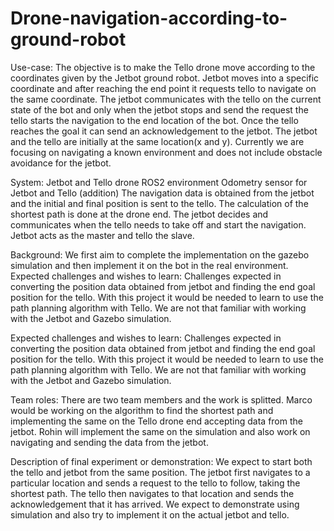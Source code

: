 # Drone-navigation-according-to-ground-robot
Use-case:
The objective is to make the Tello drone move according to the
coordinates given by the Jetbot ground robot.
Jetbot moves into a specific coordinate and after reaching the end
point it requests tello to navigate on the same coordinate. The jetbot
communicates with the tello on the current state of the bot and only
when the jetbot stops and send the request the tello starts the
navigation to the end location of the bot. Once the tello reaches the
goal it can send an acknowledgement to the jetbot. The jetbot and the
tello are initially at the same location(x and y). Currently we are
focusing on navigating a known environment and does not include
obstacle avoidance for the jetbot.

System:
Jetbot and Tello drone
ROS2 environment
Odometry sensor for Jetbot and Tello (addition)
The navigation data is obtained from the jetbot and the initial and final
position is sent to the tello. The calculation of the shortest path is
done at the drone end. The jetbot decides and communicates when
the tello needs to take off and start the navigation. Jetbot acts as the
master and tello the slave.

Background:
We first aim to complete the implementation on the gazebo simulation
and then implement it on the bot in the real environment.
Expected challenges and wishes to learn:
Challenges expected in converting the position data obtained from
jetbot and finding the end goal position for the tello. With this project it
would be needed to learn to use the path planning algorithm with
Tello. We are not that familiar with working with the Jetbot and
Gazebo simulation.

Expected challenges and wishes to learn:
Challenges expected in converting the position data obtained from
jetbot and finding the end goal position for the tello. With this project it
would be needed to learn to use the path planning algorithm with
Tello. We are not that familiar with working with the Jetbot and
Gazebo simulation.

Team roles:
There are two team members and the work is splitted. Marco would
be working on the algorithm to find the shortest path and
implementing the same on the Tello drone end accepting data from
the jetbot. Rohin will implement the same on the simulation and also
work on navigating and sending the data from the jetbot.

Description of final experiment or demonstration:
We expect to start both the tello and jetbot from the same position.
The jetbot first navigates to a particular location and sends a request
to the tello to follow, taking the shortest path. The tello then navigates
to that location and sends the acknowledgement that it has arrived.
We expect to demonstrate using simulation and also try to implement
it on the actual jetbot and tello.
